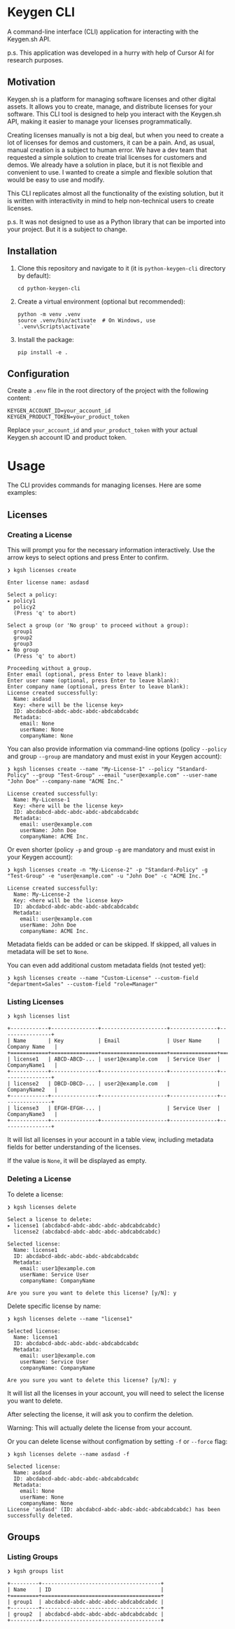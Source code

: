 # Keygen CLI

A command-line interface (CLI) application for interacting with the Keygen.sh API.

p.s. This application was developed in a hurry with help of Cursor AI for research purposes.

## Motivation

Keygen.sh is a platform for managing software licenses and other digital assets. It allows you to create, manage, and distribute licenses for your software. This CLI tool is designed to help you interact with the Keygen.sh API, making it easier to manage your licenses programmatically.

Creating licenses manually is not a big deal, but when you need to create a lot of licenses for demos and customers, it can be a pain. And, as usual, manual creation is a subject to human error.
We have a dev team that requested a simple solution to create trial licenses for customers and demos. We already have a solution in place, but it is not flexible and convenient to use. I wanted to create a simple and flexible solution that would be easy to use and modify.

This CLI replicates almost all the functionality of the existing solution, but it is written with interactivity in mind to help non-technical users to create licenses.

p.s. It was not designed to use as a Python library that can be imported into your project. But it is a subject to change.

## Installation

1. Clone this repository and navigate to it (it is `python-keygen-cli` directory by default):
   ```
   cd python-keygen-cli
   ```

2. Create a virtual environment (optional but recommended):
   ```
   python -m venv .venv
   source .venv/bin/activate  # On Windows, use `.venv\Scripts\activate`
   ```

3. Install the package:
   ```
   pip install -e .
   ```

## Configuration

Create a `.env` file in the root directory of the project with the following content:

```
KEYGEN_ACCOUNT_ID=your_account_id
KEYGEN_PRODUCT_TOKEN=your_product_token
```

Replace `your_account_id` and `your_product_token` with your actual Keygen.sh account ID and product token.

# Usage

The CLI provides commands for managing licenses. Here are some examples:

## Licenses

### Creating a License

This will prompt you for the necessary information interactively. Use the arrow keys to select options and press Enter to confirm.
```
❯ kgsh licenses create

Enter license name: asdasd

Select a policy:
▸ policy1
  policy2
  (Press 'q' to abort)

Select a group (or 'No group' to proceed without a group):
  group1
  group2
  group3
▸ No group
  (Press 'q' to abort)

Proceeding without a group.
Enter email (optional, press Enter to leave blank): 
Enter user name (optional, press Enter to leave blank): 
Enter company name (optional, press Enter to leave blank): 
License created successfully:
  Name: asdasd
  Key: <here will be the license key>
  ID: abcdabcd-abdc-abdc-abdc-abdcabdcabdc
  Metadata:
    email: None
    userName: None
    companyName: None
```

You can also provide information via command-line options (policy `--policy` and group `--group` are mandatory and must exist in your Keygen account):
```
❯ kgsh licenses create --name "My-License-1" --policy "Standard-Policy" --group "Test-Group" --email "user@example.com" --user-name "John Doe" --company-name "ACME Inc."

License created successfully:
  Name: My-License-1
  Key: <here will be the license key>
  ID: abcdabcd-abdc-abdc-abdc-abdcabdcabdc
  Metadata:
    email: user@example.com
    userName: John Doe
    companyName: ACME Inc.
```
Or even shorter (policy `-p` and group `-g` are mandatory and must exist in your Keygen account):
```
❯ kgsh licenses create -n "My-License-2" -p "Standard-Policy" -g "Test-Group" -e "user@example.com" -u "John Doe" -c "ACME Inc."

License created successfully:
  Name: My-License-2
  Key: <here will be the license key>
  ID: abcdabcd-abdc-abdc-abdc-abdcabdcabdc
  Metadata:
    email: user@example.com
    userName: John Doe
    companyName: ACME Inc.
```
Metadata fields can be added or can be skipped. If skipped, all values in metadata will be set to `None`.

You can even add additional custom metadata fields (not tested yet):
```
❯ kgsh licenses create --name "Custom-License" --custom-field "department=Sales" --custom-field "role=Manager"
```

### Listing Licenses

```
❯ kgsh licenses list

+------------+---------------+---------------------+---------------+----------------+
| Name       | Key           | Email               | User Name     | Company Name   |
+============+===============+=====================+===============+================+
| license1   | ABCD-ABCD-... | user1@example.com   | Service User  | CompanyName1   |
+------------+---------------+---------------------+---------------+----------------+
| license2   | DBCD-DBCD-... | user2@example.com   |               | CompanyName2   |
+------------+---------------+---------------------+---------------+----------------+
| license3   | EFGH-EFGH-... |                     | Service User  | CompanyName3   |
+------------+---------------+---------------------+---------------+----------------+
```
It will list all licenses in your account in a table view, including metadata fields for better understanding of the licenses.

If the value is `None`, it will be displayed as empty.

### Deleting a License

To delete a license:
```
❯ kgsh licenses delete

Select a license to delete:
▸ license1 (abcdabcd-abdc-abdc-abdc-abdcabdcabdc)
  license2 (abcdabcd-abdc-abdc-abdc-abdcabdcabdc)

Selected license:
  Name: license1
  ID: abcdabcd-abdc-abdc-abdc-abdcabdcabdc
  Metadata:
    email: user1@example.com
    userName: Service User
    companyName: CompanyName

Are you sure you want to delete this license? [y/N]: y
```

Delete specific license by name:
```
❯ kgsh licenses delete --name "license1"

Selected license:
  Name: license1
  ID: abcdabcd-abdc-abdc-abdc-abdcabdcabdc
  Metadata:
    email: user1@example.com
    userName: Service User
    companyName: CompanyName

Are you sure you want to delete this license? [y/N]: y
```

It will list all the licenses in your account, you will need to select the license you want to delete.

After selecting the license, it will ask you to confirm the deletion.

Warning: This will actually delete the license from your account.

Or you can delete license without configmation by setting `-f` or `--force` flag:
```
❯ kgsh licenses delete --name asdasd -f                                                     

Selected license:
  Name: asdasd
  ID: abcdabcd-abdc-abdc-abdc-abdcabdcabdc
  Metadata:
    email: None
    userName: None
    companyName: None
License 'asdasd' (ID: abcdabcd-abdc-abdc-abdc-abdcabdcabdc) has been successfully deleted.
```

## Groups

### Listing Groups

```
❯ kgsh groups list

+---------+--------------------------------------+
| Name    | ID                                   |
+=========+======================================+
| group1  | abcdabcd-abdc-abdc-abdc-abdcabdcabdc |
+---------+--------------------------------------+
| group2  | abcdabcd-abdc-abdc-abdc-abdcabdcabdc |
+---------+--------------------------------------+
```